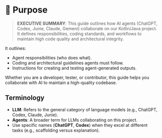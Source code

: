 # 🧠 Purpose

> **EXECUTIVE SUMMARY**: This guide outlines how AI agents (ChatGPT, Codex, Junie, Claude, Gemeni)
> collaborate on our Kotlin/Java project. It defines responsibilities, coding standards,
> and workflows to maintain high code quality and architectural integrity.

It outlines:

- Agent responsibilities (who does what).
- Coding and architectural guidelines agents must follow.
- Instructions for creating and testing agent-generated outputs.

Whether you are a developer, tester, or contributor, this guide helps you collaborate
with AI to maintain a high-quality codebase.

## Terminology
- **LLM**: Refers to the general category of language models (e.g., ChatGPT, Codex, Claude, Junie).
- **Agents**: A broader term for LLMs collaborating on this project. 
- Use specific names (**ChatGPT**, **Codex**) when they excel at different tasks 
  (e.g., scaffolding versus explanation).
